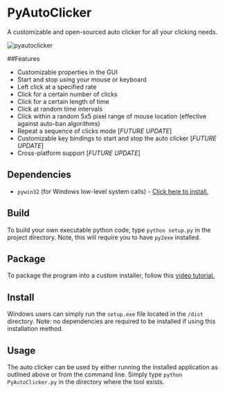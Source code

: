 PyAutoClicker
=============

A customizable and open-sourced auto clicker for all your clicking needs.

![pyautoclicker](https://cloud.githubusercontent.com/assets/7663987/6499488/167604c4-c2ca-11e4-82d4-32e18412455f.png)

##Features

+ Customizable properties in the GUI
+ Start and stop using your mouse or keyboard
+ Left click at a specified rate
+ Click for a certain number of clicks
+ Click for a certain length of time
+ Click at random time intervals
+ Click within a random 5x5 pixel range of mouse location (effective against auto-ban algorithms)
+ Repeat a sequence of clicks mode [*FUTURE UPDATE*]
+ Customizable key bindings to start and stop the auto clicker [*FUTURE UPDATE*]
+ Cross-platform support [*FUTURE UPDATE*]

## Dependencies

+ `pywin32` (for Windows low-level system calls) - [Click here to install.](http://sourceforge.net/projects/pywin32/)

## Build

To build your own executable python code, type `python setup.py` in the project directory. Note, this will require you to have `py2exe` installed.

## Package

To package the program into a custom installer, follow this [video tutorial.](https://www.youtube.com/watch?v=wP9HcD4oPDw)

## Install

Windows users can simply run the `setup.exe` file located in the `/dist` directory. Note: no dependencies are required to be installed if using this installation method.

## Usage

The auto clicker can be used by either running the installed application as outlined above or from the command line. Simply type `python PyAutoClicker.py` in the directory where the tool exists.
